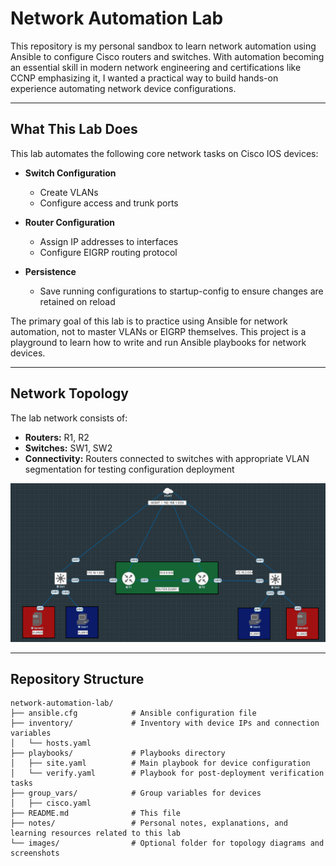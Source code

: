 # Network Automation Lab

This repository is my personal sandbox to learn network automation using Ansible to configure Cisco routers and switches. With automation becoming an essential skill in modern network engineering and certifications like CCNP emphasizing it, I wanted a practical way to build hands-on experience automating network device configurations.

---

## What This Lab Does

This lab automates the following core network tasks on Cisco IOS devices:

- **Switch Configuration**  
  - Create VLANs  
  - Configure access and trunk ports  

- **Router Configuration**  
  - Assign IP addresses to interfaces  
  - Configure EIGRP routing protocol  

- **Persistence**  
  - Save running configurations to startup-config to ensure changes are retained on reload  

The primary goal of this lab is to practice using Ansible for network automation, not to master VLANs or EIGRP themselves. This project is a playground to learn how to write and run Ansible playbooks for network devices.

---

## Network Topology

The lab network consists of:

- **Routers:** R1, R2  
- **Switches:** SW1, SW2  
- **Connectivity:** Routers connected to switches with appropriate VLAN segmentation for testing configuration deployment  

![Topology](images/automation.png)

---

## Repository Structure

```plaintext
network-automation-lab/
├── ansible.cfg            # Ansible configuration file
├── inventory/             # Inventory with device IPs and connection variables
│   └── hosts.yaml
├── playbooks/             # Playbooks directory
│   ├── site.yaml          # Main playbook for device configuration
│   └── verify.yaml        # Playbook for post-deployment verification tasks
├── group_vars/            # Group variables for devices
│   ├── cisco.yaml
├── README.md              # This file
├── notes/                 # Personal notes, explanations, and learning resources related to this lab
└── images/                # Optional folder for topology diagrams and screenshots
